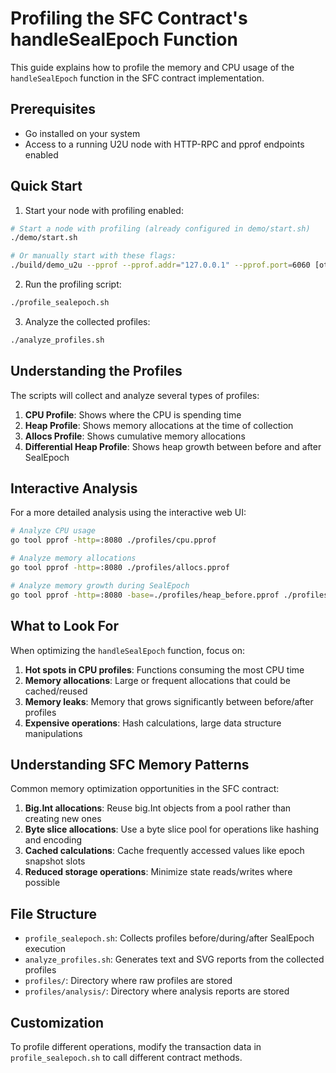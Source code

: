 # Profiling the SFC Contract's handleSealEpoch Function

This guide explains how to profile the memory and CPU usage of the `handleSealEpoch` function in the SFC contract implementation.

## Prerequisites

- Go installed on your system
- Access to a running U2U node with HTTP-RPC and pprof endpoints enabled

## Quick Start

1. Start your node with profiling enabled:

```bash
# Start a node with profiling (already configured in demo/start.sh)
./demo/start.sh

# Or manually start with these flags:
./build/demo_u2u --pprof --pprof.addr="127.0.0.1" --pprof.port=6060 [other flags]
```

2. Run the profiling script:

```bash
./profile_sealepoch.sh
```

3. Analyze the collected profiles:

```bash
./analyze_profiles.sh
```

## Understanding the Profiles

The scripts will collect and analyze several types of profiles:

1. **CPU Profile**: Shows where the CPU is spending time
2. **Heap Profile**: Shows memory allocations at the time of collection
3. **Allocs Profile**: Shows cumulative memory allocations
4. **Differential Heap Profile**: Shows heap growth between before and after SealEpoch

## Interactive Analysis

For a more detailed analysis using the interactive web UI:

```bash
# Analyze CPU usage
go tool pprof -http=:8080 ./profiles/cpu.pprof

# Analyze memory allocations
go tool pprof -http=:8080 ./profiles/allocs.pprof

# Analyze memory growth during SealEpoch
go tool pprof -http=:8080 -base=./profiles/heap_before.pprof ./profiles/heap_after.pprof
```

## What to Look For

When optimizing the `handleSealEpoch` function, focus on:

1. **Hot spots in CPU profiles**: Functions consuming the most CPU time
2. **Memory allocations**: Large or frequent allocations that could be cached/reused
3. **Memory leaks**: Memory that grows significantly between before/after profiles
4. **Expensive operations**: Hash calculations, large data structure manipulations

## Understanding SFC Memory Patterns

Common memory optimization opportunities in the SFC contract:

1. **Big.Int allocations**: Reuse big.Int objects from a pool rather than creating new ones
2. **Byte slice allocations**: Use a byte slice pool for operations like hashing and encoding
3. **Cached calculations**: Cache frequently accessed values like epoch snapshot slots
4. **Reduced storage operations**: Minimize state reads/writes where possible

## File Structure

- `profile_sealepoch.sh`: Collects profiles before/during/after SealEpoch execution
- `analyze_profiles.sh`: Generates text and SVG reports from the collected profiles
- `profiles/`: Directory where raw profiles are stored
- `profiles/analysis/`: Directory where analysis reports are stored

## Customization

To profile different operations, modify the transaction data in `profile_sealepoch.sh` to call different contract methods. 